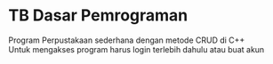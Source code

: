 # TB Dasar Pemrograman
Program Perpustakaan sederhana dengan metode CRUD di C++ <br/>
Untuk mengakses program harus login terlebih dahulu atau buat akun
